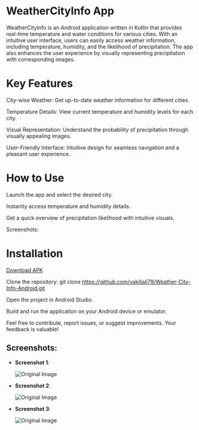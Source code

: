 # WeatherCityInfo App

WeatherCityInfo is an Android application written in Kotlin that provides real-time temperature and water conditions for various cities. With an intuitive user interface, users can easily access weather information, including temperature, humidity, and the likelihood of precipitation. The app also enhances the user experience by visually representing precipitation with corresponding images.

# Key Features

City-wise Weather: Get up-to-date weather information for different cities.

Temperature Details: View current temperature and humidity levels for each city.

Visual Representation: Understand the probability of precipitation through visually appealing images.

User-Friendly Interface: Intuitive design for seamless navigation and a pleasant user experience.


# How to Use

Launch the app and select the desired city.

Instantly access temperature and humidity details.

Get a quick overview of precipitation likelihood with intuitive visuals.

Screenshots:


# Installation


[Download APK](https://raw.githubusercontent.com/vakiliali79/Weather-City-Info-Android/master/Weather-City-Info.apk)


Clone the repository: git clone https://github.com/vakiliali79/Weather-City-Info-Android.git

Open the project in Android Studio.

Build and run the application on your Android device or emulator.

Feel free to contribute, report issues, or suggest improvements. Your feedback is valuable!

## Screenshots:

- **Screenshot 1**:

  ![Original Image](screenshots/1.jpg)

- **Screenshot 2**:

  ![Original Image](screenshots/2.jpg)

- **Screenshot 3**:

  ![Original Image](screenshots/3.jpg)


